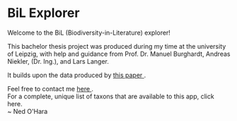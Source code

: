 # BiL Explorer

Welcome to the BiL (Biodiversity-in-Literature) explorer!

This bachelor thesis project was produced during my time at the university of Leipzig, with help and guidance from Prof. Dr. Manuel Burghardt, Andreas Niekler, (Dr. Ing.), and Lars Langer.

It builds upon the data produced by
<a href="https://besjournals.onlinelibrary.wiley.com/doi/10.1002/pan3.10256">
  this paper
</a>
.

Feel free to contact me
<a href="&#x6d;&#x61;&#x69;&#x6c;&#x74;&#x6f;&#x3a;&#x63;&#x6f;&#x6e;&#x74;&#x61;&#x63;&#x74;&#x40;&#x6e;&#x6f;&#x68;&#x61;&#x72;&#x61;&#x2e;&#x6d;&#x65;?subject=Hey! - BiL Explorer">
  here
</a>
.
<br />
For a complete, unique list of taxons that are available to this app, click here.
<br />
<span className="italic">
~ Ned O'Hara
</span>